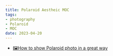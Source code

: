 ```yaml
---
title: Polaroid Aestheic MOC
tags:
- photography
- Polaroid
- MOC
date: 2023-04-20
---
```


* [🖼How to show Polaroid photo in a great way](photography/aesthetic/Polaroid/Polaroid_showcase.md)